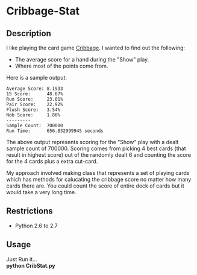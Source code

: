 Cribbage-Stat
=============

Description
-------
<p>I like playing the card game <a href="http://en.wikipedia.org/wiki/Cribbage">Cribbage</a>. I wanted to find out the following:</p>

 *  The average score for a hand during the "Show" play.
 *  Where most of the points come from. 
 
<p>Here is a sample output:</p>
 
``` 
Average Score: 8.1933 
15 Score:      48.67% 
Run Score:     23.01% 
Pair Score:    22.92% 
Flush Score:   3.54% 
Nob Score:     1.86% 
--------- 
Sample Count:  700000 
Run Time:      656.832999945 seconds
```

<p>The above output represents scoring for the "Show" play with a dealt sample count of 700000. Scoring comes from picking 4 best cards (that result in highest score) out of the randomly dealt 6 and counting the score for the 4 cards plus a extra cut-card.</p>

<p>My approach involved making class that represents a set of playing cards which has methods for calucating the cribbage score no matter how many cards there are. You could count the score of entire deck of cards but it would take a very long time.</p>

Restrictions
-------
 *  Python 2.6 to 2.7

Usage
-------
Just Run it...<br>
<b>python CribStat.py</b>